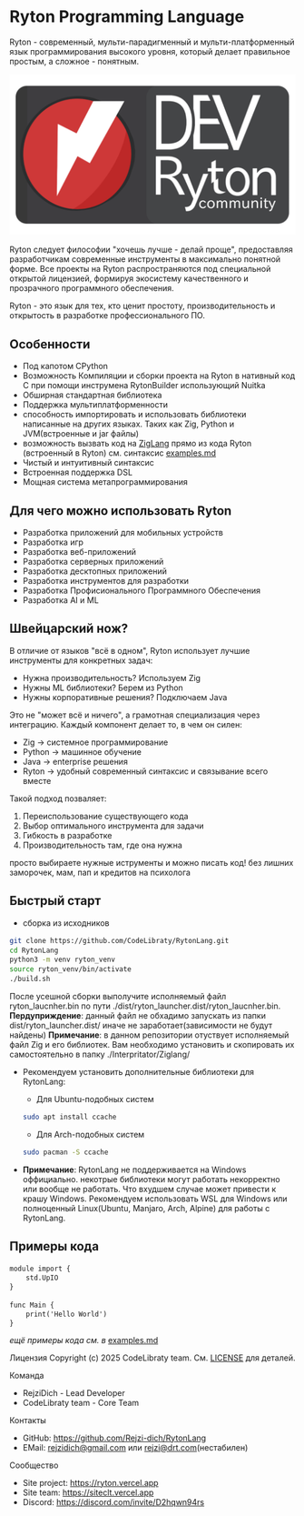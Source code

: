# Ryton Programming Language

Ryton - современный, мульти-парадигменный и мульти-платформенный язык программирования высокого уровня, который делает правильное простым, а сложное - понятным.

![Logo](card.png)

Ryton следует философии "хочешь лучше - делай проще", предоставляя разработчикам современные инструменты в максимально понятной форме. Все проекты на Ryton распространяются под специальной открытой лицензией, формируя экосистему качественного и прозрачного программного обеспечения.

Ryton - это язык для тех, кто ценит простоту, производительность и открытость в разработке профессионального ПО.

## Особенности

- Под капотом CPython
- Возможность Компиляции и сборки проекта на Ryton в нативный код C при помощи инструмена RytonBuilder использующий Nuitka
- Обширная стандартная библиотека
- Поддержка мультиплатформенности
- способность импортировать и использовать библиотеки написанные на других языках. Таких как Zig, Python и JVM(встроенные и jar файлы)
- возможность вызвать код на [ZigLang](https://github.com/ziglang/zig) прямо из кода Ryton (встроенный в Ryton) см. синтаксис [examples.md](examples.md)
- Чистый и интуитивный синтаксис
- Встроенная поддержка DSL
- Мощная система метапрограммирования

## Для чего можно использовать Ryton
- Разработка приложений для мобильных устройств
- Разработка игр
- Разработка веб-приложений
- Разработка серверных приложений
- Разработка десктопных приложений
- Разработка инструментов для разработки
- Разработка Профисионального Программного Обеспечения
- Разработка AI и ML

## Швейцарский нож?
В отличие от языков "всё в одном", Ryton использует лучшие инструменты для конкретных задач:

- Нужна производительность? Используем Zig
- Нужны ML библиотеки? Берем из Python
- Нужны корпоративные решения? Подключаем Java

Это не "может всё и ничего", а грамотная специализация через интеграцию. Каждый компонент делает то, в чем он силен:
- Zig -> системное программирование
- Python -> машинное обучение
- Java -> enterprise решения
- Ryton -> удобный современный синтаксис и связывание всего вместе

Такой подход позваляет:
1. Переиспользование существующего кода
2. Выбор оптимального инструмента для задачи
3. Гибкость в разработке
4. Производительность там, где она нужна

просто выбираете нужные иструменты и можно писать код! без лишних заморочек, мам, пап и кредитов на психолога

## Быстрый старт
- сборка из исходников
```bash
git clone https://github.com/CodeLibraty/RytonLang.git
cd RytonLang
python3 -m venv ryton_venv
source ryton_venv/bin/activate
./build.sh
```
После усешной сборки выполучите исполняемый файл ryton_laucnher.bin по пути ./dist/ryton_launcher.dist/ryton_laucnher.bin.
**Пердуприждение**: данный файл не обхадимо запускать из папки dist/ryton_launcher.dist/ иначе не заработает(зависимости не будут найдены)
**Примечание**: в данном репозитории отуствует исполняемый файл Zig и его библиотек. Вам необходимо установить и скопировать их самостоятельно в папку ./Interpritator/Ziglang/

- Рекомендуем установить дополнительные библиотеки для RytonLang:
  - Для Ubuntu-подобных систем
   ```bash
   sudo apt install ccache
   ```
  - Для Arch-подобных систем
   ```bash
   sudo pacman -S ccache
   ```

- **Примечание**: RytonLang не поддерживается на Windows оффициально. некотрые библиотеки могут работать некорректно или вообще не работать. Что вхудшем случае может привести к крашу Windows.
Рекомендуем использовать WSL для Windows или полноценный Linux(Ubuntu, Manjaro, Arch, Alpine) для работы с RytonLang.

## Примеры кода
```
module import {
    std.UpIO
}

func Main {
    print('Hello World')
}
```
*ещё примеры кода см. в* [examples.md](examples.md)

Лицензия
Copyright (c) 2025 CodeLibraty team. См. [LICENSE](LICENSE) для деталей.

Команда
- RejziDich - Lead Developer
- CodeLibraty team - Core Team

Контакты
- GitHub: https://github.com/Rejzi-dich/RytonLang
- EMail:  rejzidich@gmail.com или rejzi@drt.com(нестабилен)

Сообщество
- Site project: https://ryton.vercel.app
- Site team:    https://siteclt.vercel.app
- Discord:      https://discord.com/invite/D2hqwn94rs

